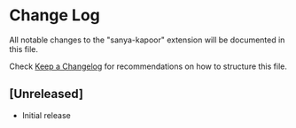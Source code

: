 # Change Log

All notable changes to the "sanya-kapoor" extension will be documented in this file.

Check [Keep a Changelog](http://keepachangelog.com/) for recommendations on how to structure this file.

## [Unreleased]

- Initial release